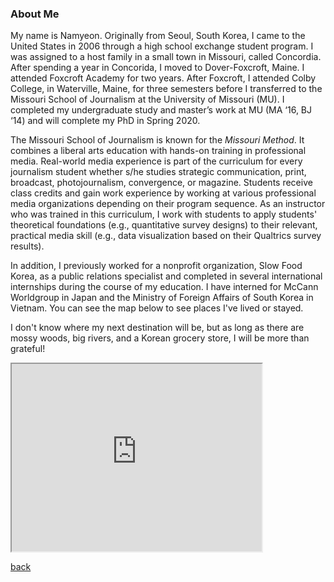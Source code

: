 

### About Me

My name is Namyeon. Originally from Seoul, South Korea, I came to the United States in 2006 through a high school exchange student program. I was assigned to a host family in a small town in Missouri, called Concordia. After spending a year in Concorida, I moved to Dover-Foxcroft, Maine. I attended Foxcroft Academy for two years. After Foxcroft, I attended Colby College, in Waterville, Maine, for three semesters before I transferred to the Missouri School of Journalism at the University of Missouri (MU). I completed my undergraduate study and master’s work at MU (MA ‘16, BJ ‘14) and will complete my PhD in Spring 2020. 

The Missouri School of Journalism is known for the _Missouri Method_. It combines a liberal arts education with hands-on training in professional media. Real-world media experience is part of the curriculum for every journalism student whether s/he studies strategic communication, print, broadcast, photojournalism, convergence, or magazine. Students receive class credits and gain work experience by working at various professional media organizations depending on their program sequence. As an instructor who was trained in this curriculum, I work with students to apply students' theoretical foundations (e.g., quantitative survey designs) to their relevant, practical media skill (e.g., data visualization based on their Qualtrics survey results). 

In addition, I previously worked for a nonprofit organization, Slow Food Korea, as a public relations specialist and completed in several international internships during the course of my education. I have interned for McCann Worldgroup in Japan and the Ministry of Foreign Affairs of South Korea in Vietnam. You can see the map below to see places I've lived or stayed. 

I don't know where my next destination will be, but as long as there are mossy woods, big rivers, and a Korean grocery store, I will be more than grateful!


<iframe src="https://www.google.com/maps/d/u/0/embed?mid=1CiBZYr5L1j2HmTF_BOuJWw5rSM-b78Jm" width="400" height="300"></iframe>


[back](./)


